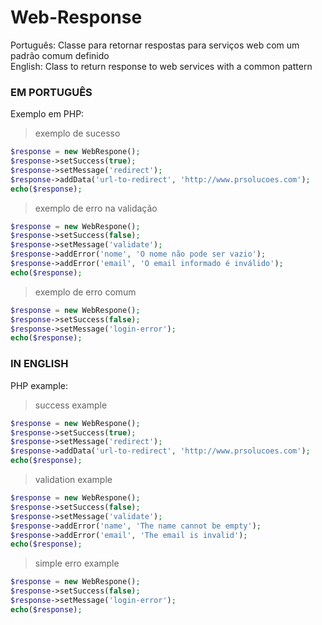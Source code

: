Web-Response
============

Português: Classe para retornar respostas para serviços web com um padrão comum definido  
English: Class to return response to web services with a common pattern  
  
### EM PORTUGUÊS
  
Exemplo em PHP:  
  
> exemplo de sucesso  
  
```php
$response = new WebRespone();
$response->setSuccess(true); 
$response->setMessage('redirect');  
$response->addData('url-to-redirect', 'http://www.prsolucoes.com');
echo($response);
```
  
> exemplo de erro na validação  

```php
$response = new WebRespone();
$response->setSuccess(false);
$response->setMessage('validate');
$response->addError('nome', 'O nome não pode ser vazio');
$response->addError('email', 'O email informado é inválido');
echo($response);
```

> exemplo de erro comum  

```php
$response = new WebRespone();  
$response->setSuccess(false);
$response->setMessage('login-error');
echo($response);
```

### IN ENGLISH
  
PHP example:  
  
> success example  
  
```php
$response = new WebRespone();
$response->setSuccess(true); 
$response->setMessage('redirect');  
$response->addData('url-to-redirect', 'http://www.prsolucoes.com');
echo($response);
```
  
> validation example  

```php
$response = new WebRespone();
$response->setSuccess(false);
$response->setMessage('validate');
$response->addError('name', 'The name cannot be empty');
$response->addError('email', 'The email is invalid');
echo($response);
```

> simple erro example  

```php
$response = new WebRespone();  
$response->setSuccess(false);
$response->setMessage('login-error');
echo($response);
```
